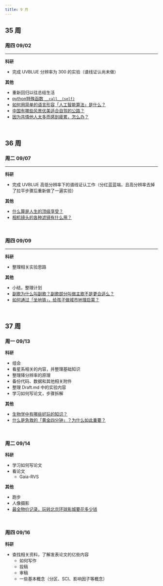```yaml
---
title: 9 月
---
```


## 35 周

### 周四 09/02

---

**科研**

- 完成 UVBLUE 分辨率为 300 的实验（谱线证认尚未做）

**其他**

- 重新回归以往总结生活
- [python特殊函数 `__call__(self)`](https://zhuanlan.zhihu.com/p/165245990)
- [如何用简单的语言形容「人工智能算法」是什么？](https://daily.zhihu.com/story/9739041)
- [中国有哪些风景优美适合自驾的公路？](https://daily.zhihu.com/story/9739663)
- [因为共情他人太多而感到疲累，怎么办？](https://daily.zhihu.com/story/9739552)

<br />

## 36 周

### 周二 09/07

---

**科研**

- 完成 UVBLUE 高低分辨率下的谱线证认工作（分红蓝蓝端，且高分辨率去掉了拉平步骤后重新做了一遍实验）

**其他**

- [什么算是人生的顶级享受？](https://daily.zhihu.com/story/9739920)
- [相机镜头的各种滤镜有什么用？](https://daily.zhihu.com/story/9740031)

<br />

### 周四 09/09

---

**科研**

- 整理相关实验思路

**其他**

- 小结，整理计划
- [副歌为什么叫副歌？副歌部分叫做主歌不是更合适么？](https://daily.zhihu.com/story/9740092)
- [如何通过「坐地铁」，给孩子做城市地理启蒙？](https://daily.zhihu.com/story/9740054)

<br />

## 37 周

### 周一 09/13

**科研**

- 组会
- 看星系相关的内容，并整理基础知识
- 整理降分辨率的原理
- 备份代码、数据和其他相关附件
- 整理 Draft.md 中的实验内容
- 学习如何写论文，步骤拆解

**其他**

- [生物学中有哪些好玩的知识？](https://daily.zhihu.com/story/9740186)
- [什么是急救的「黄金四分钟」？为什么如此重要？](https://daily.zhihu.com/story/9740156)

<br />

### 周二 09/14

**科研**

- 学习如何写论文
- 看论文
  - Gaia-RVS

**其他**

- 跑步
- 人像摄影
- [最全物价记录，玩转北京环球影城要花多少钱](https://zhuanlan.zhihu.com/p/408407360)

<br />

### 周四 09/16

**科研**

- 查找相关资料，了解发表论文的亿些内容
  - 如何写作
  - 投稿
  - 审稿
  - 一些基本概念（分区、SCI、影响因子等概念）

